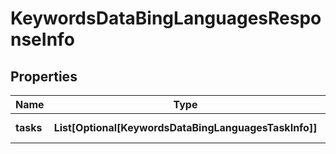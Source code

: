 # KeywordsDataBingLanguagesResponseInfo


## Properties

| Name | Type | Description | Notes |
|------------ | ------------- | ------------- | -------------|
**tasks** | **List[Optional[KeywordsDataBingLanguagesTaskInfo]]** | array of tasks |[optional]|